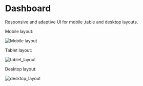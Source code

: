 # Dashboard

Responsive and adaptive UI for mobile ,table and desktop layouts.

Mobile layout:


![Mobile layout](https://github.com/mohamedali209/Responsive_dashboard/assets/157232556/303dcc47-eb01-43c4-a229-9dcf1451ba7f)

Tablet layout:

![tablet_layout](https://github.com/mohamedali209/Responsive_dashboard/assets/157232556/69e41533-58f9-474d-a69a-52b56ca77369)

Desktop layout:

![desktop_layout](https://github.com/mohamedali209/Responsive_dashboard/assets/157232556/239a67e3-53bd-4498-87b7-e58eadd5cecd)

